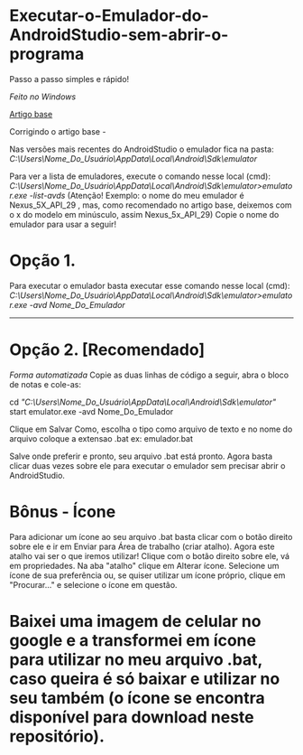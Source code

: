 # Executar-o-Emulador-do-AndroidStudio-sem-abrir-o-programa
Passo a passo simples e rápido!

*Feito no Windows*

<a href="https://medium.com/@lucasluizss/execute-seu-emulador-android-sem-abrir-o-android-studio-windows-94c826059552">Artigo base</a>

Corrigindo o artigo base - 

Nas versões mais recentes do AndroidStudio o emulador fica na pasta:
*C:\Users\Nome_Do_Usuário\AppData\Local\Android\Sdk\emulator*

Para ver a lista de emuladores, execute o comando nesse local (cmd):
*C:\Users\Nome_Do_Usuário\AppData\Local\Android\Sdk\emulator>emulator.exe -list-avds*
(Atenção! Exemplo: o nome do meu emulador é Nexus_5X_API_29 , mas, como recomendado no artigo base, deixemos com o x do modelo em minúsculo, assim Nexus_5x_API_29)
Copie o nome do emulador para usar a seguir!

# Opção 1.
Para executar o emulador basta executar esse comando nesse local (cmd):
*C:\Users\Nome_Do_Usuário\AppData\Local\Android\Sdk\emulator>emulator.exe -avd Nome_Do_Emulador*

********************************
# Opção 2. [Recomendado]
*Forma automatizada*
Copie as duas linhas de código a seguir, abra o bloco de notas e cole-as:

cd *"C:\Users\Nome_Do_Usuário\AppData\Local\Android\Sdk\emulator"*
start emulator.exe -avd Nome_Do_Emulador

Clique em Salvar Como, escolha o tipo como arquivo de texto e no nome do arquivo coloque a extensao .bat
ex: emulador.bat

Salve onde preferir e pronto, seu arquivo .bat está pronto.
Agora basta clicar duas vezes sobre ele para executar o emulador sem precisar abrir o AndroidStudio.

# Bônus - Ícone
Para adicionar um ícone ao seu arquivo .bat basta clicar com o botão direito sobre ele e ir em Enviar para Área de trabalho (criar atalho). 
Agora este atalho vai ser o que iremos utilizar!
Clique com o botão direito sobre ele, vá em propriedades. Na aba "atalho" clique em Alterar ícone.
Selecione um ícone de sua preferência ou, se quiser utilizar um ícone próprio, clique em "Procurar..." e selecione o ícone em questão.

# Baixei uma imagem de celular no google e a transformei em ícone para utilizar no meu arquivo .bat, caso queira é só baixar e utilizar no seu também (o ícone se encontra disponível para download neste repositório).
